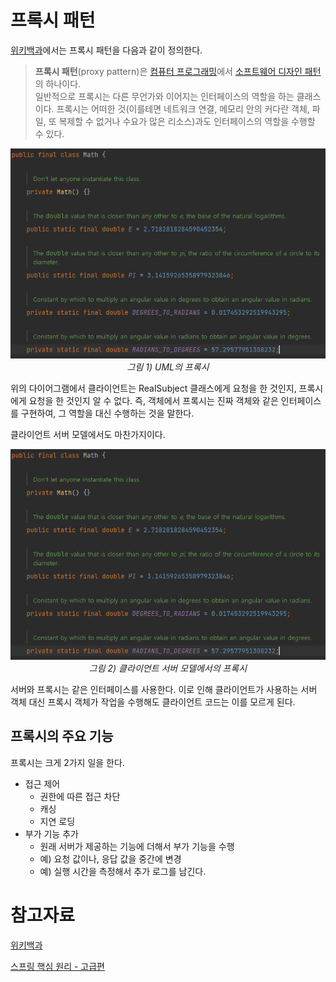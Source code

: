 # 프록시 패턴

[위키백과](https://ko.wikipedia.org/wiki/%ED%94%84%EB%A1%9D%EC%8B%9C_%ED%8C%A8%ED%84%B4)에서는 프록시 패턴을 다음과 같이 정의한다.

> **프록시 패턴**(proxy pattern)은 [컴퓨터 프로그래밍](https://ko.wikipedia.org/wiki/%EC%BB%B4%ED%93%A8%ED%84%B0_%ED%94%84%EB%A1%9C%EA%B7%B8%EB%9E%98%EB%B0%8D)에서 [소프트웨어 디자인 패턴](https://ko.wikipedia.org/wiki/%EB%94%94%EC%9E%90%EC%9D%B8_%ED%8C%A8%ED%84%B4)의 하나이다.
> <br>일반적으로 프록시는 다른 무언가와 이어지는 인터페이스의 역할을 하는 클래스이다. 프록시는 어떠한 것(이를테면 네트워크 연결, 메모리 안의 커다란 객체, 파일, 또 복제할 수 없거나 수요가 많은 리소스)과도 인터페이스의 역할을 수행할 수 있다.

<p align="center">
  <img src=../images/singleton_1.png><br>
  <em>그림 1) UML의 프록시</em>
</p>

위의 다이어그램에서 클라이언트는 RealSubject 클래스에게 요청을 한 것인지, 프록시에게 요청을 한 것인지 알 수 없다. 즉, 객체에서 프록시는 진짜 객체와 같은 인터페이스를 구현하여, 그 역할을 대신 수행하는 것을 말한다.

클라이언트 서버 모델에서도 마찬가지이다.

<p align="center">
  <img src=../images/singleton_1.png><br>
  <em>그림 2) 클라이언트 서버 모델에서의 프록시</em>
</p>

서버와 프록시는 같은 인터페이스를 사용한다. 이로 인해 클라이언트가 사용하는 서버 객체 대신 프록시 객체가 작업을 수행해도 클라이언트 코드는 이를 모르게 된다.

## 프록시의 주요 기능

프록시는 크게 2가지 일을 한다.

- 접근 제어
  - 권한에 따른 접근 차단
  - 캐싱
  - 지연 로딩
- 부가 기능 추가
  - 원래 서버가 제공하는 기능에 더해서 부가 기능을 수행
  - 예) 요청 값이나, 응답 값을 중간에 변경
  - 예) 실행 시간을 측정해서 추가 로그를 남긴다.

# 참고자료

[위키백과](https://ko.wikipedia.org/wiki/%ED%94%84%EB%A1%9D%EC%8B%9C_%ED%8C%A8%ED%84%B4)

[스프링 핵심 원리 - 고급편](https://www.inflearn.com/course/%EC%8A%A4%ED%94%84%EB%A7%81-%ED%95%B5%EC%8B%AC-%EC%9B%90%EB%A6%AC-%EA%B3%A0%EA%B8%89%ED%8E%B8)

